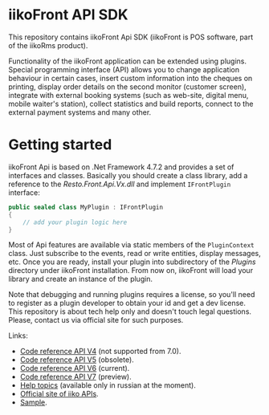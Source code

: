 # iikoFront API SDK #
This repository contains iikoFront Api SDK (iikoFront is POS software, part of the iikoRms product).

Functionality of the iikoFront application can be extended using plugins. Special programming interface (API) allows you to change application behaviour in certain cases, insert custom information into the cheques on printing, display order details on the second monitor (customer screen), integrate with external booking systems (such as web-site, digital menu, mobile waiter's station), collect statistics and build reports, connect to the external payment systems and many other.

# Getting started #
iikoFront Api is based on .Net Framework 4.7.2 and provides a set of interfaces and classes. Basically you should create a class library, add a reference to the _Resto.Front.Api.Vx.dll_ and implement `IFrontPlugin` interface: 

```C#
public sealed class MyPlugin : IFrontPlugin
{
    // add your plugin logic here
}
```

Most of Api features are available via static members of the `PluginContext` class. Just subscribe to the events, read or write entities, display messages, etc. Once you are ready, install your plugin into subdirectory of the _Plugins_ directory under iikoFront installation. From now on, iikoFront will load your library and create an instance of the plugin.

Note that debugging and running plugins requires a license, so you'll need to register as a plugin developer to obtain your id and get a dev license. This repository is about tech help only and doesn't touch legal questions. Please, contact us via official site for such purposes.

Links:

- [Code reference API V4](https://iiko.github.io/front.api.sdk/v4/) (not supported from 7.0).
- [Code reference API V5](https://iiko.github.io/front.api.sdk/v5/) (obsolete).
- [Code reference API V6](https://iiko.github.io/front.api.sdk/v6/) (current).
- [Code reference API V7](https://iiko.github.io/front.api.sdk/v7/) (preview).
- [Help topics](https://iiko.github.io/front.api.doc/) (available only in russian at the moment).
- [Official site of iiko APIs](http://help.iiko.ru/articles/api-documentations/getting-started).
- [Sample](https://github.com/iiko/front.api.sdk/tree/master/sample).

